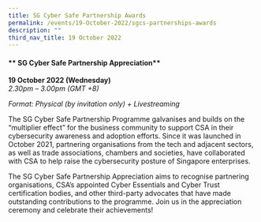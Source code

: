 ```yaml
---
title: SG Cyber Safe Partnership Awards
permalink: /events/19-October-2022/sgcs-partnerships-awards
description: ""
third_nav_title: 19 October 2022
---
```

#### ** SG Cyber Safe Partnership Appreciation**
 
**19 October 2022 (Wednesday)**  
*2.30pm – 3.00pm (GMT +8)*

*Format: Physical (by invitation only) + Livestreaming*

The SG Cyber Safe Partnership Programme galvanises and builds on the “multiplier effect” for the business community to support CSA in their cybersecurity awareness and adoption efforts. Since it was launched in October 2021, partnering organisations from the tech and adjacent sectors, as well as trade associations, chambers and societies, have collaborated with CSA to help raise the cybersecurity posture of Singapore enterprises.

The SG Cyber Safe Partnership Appreciation aims to recognise partnering organisations, CSA’s appointed Cyber Essentials and Cyber Trust certification bodies, and other third-party advocates that have made outstanding contributions to the programme. Join us in the appreciation ceremony and celebrate their achievements!